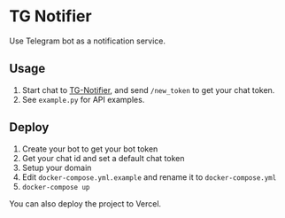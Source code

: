 # TG Notifier

Use Telegram bot as a notification service.

## Usage

1. Start chat to [TG-Notifier](https://t.me/TG_Notifier_dot_bot), and send `/new_token` to get your chat token.
2. See `example.py` for API examples.

## Deploy

1. Create your bot to get your bot token
2. Get your chat id and set a default chat token
3. Setup your domain
4. Edit `docker-compose.yml.example` and rename it to `docker-compose.yml`
5. `docker-compose up`

You can also deploy the project to Vercel.